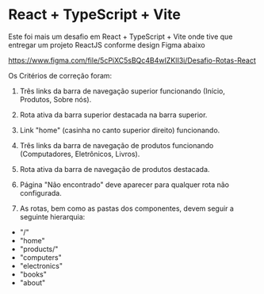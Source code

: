 # React + TypeScript + Vite

Este foi mais um desafio em React + TypeScript + Vite onde tive que entregar um projeto ReactJS conforme design Figma abaixo

https://www.figma.com/file/5cPiXC5sBQc4B4wIZKlI3i/Desafio-Rotas-React


Os Critérios de correção foram:

1) Três links da barra de navegação superior funcionando (Início, Produtos, Sobre nós).

2) Rota ativa da barra superior destacada na barra superior.

3) Link "home" (casinha no canto superior direito) funcionando.

4) Três links da barra de navegação de produtos funcionando (Computadores, Eletrônicos, Livros).

5) Rota ativa da barra de navegação de produtos destacada.

6) Página "Não encontrado" deve aparecer para qualquer rota não configurada.

7) As rotas, bem como as pastas dos componentes, devem seguir a seguinte hierarquia:
- "/"
- "home"
- "products/"
- "computers"
- "electronics"
- "books"
- "about"
